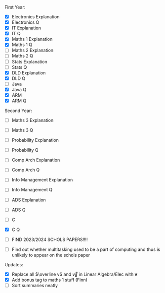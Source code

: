 First Year:
- [x] Electronics Explanation
- [x] Electronics Q
- [x] IT Explanation
- [x] IT Q
- [x] Maths 1 Explanation
- [x] Maths 1 Q
- [ ] Maths 2 Explanation
- [ ] Maths 2 Q
- [ ] Stats Explanation
- [ ] Stats Q
- [x] DLD Explanation
- [x] DLD Q
- [ ] Java 
- [x] Java Q
- [x] ARM
- [x] ARM Q

Second Year:
- [ ] Maths 3 Explanation
- [ ] Maths 3 Q
- [ ] Probability Explanation
- [ ] Probability Q
- [ ] Comp Arch Explanation
- [ ] Comp Arch Q
- [ ] Info Management Explanation
- [ ] Info Management Q
- [ ] ADS Explanation
- [ ] ADS Q
- [ ] C
- [x] C Q

- [ ] FIND 2023/2024 SCHOLS PAPERS!!!!
- [ ] Find out whether multitasking used to be a part of computing and thus is unlikely to appear on the schols paper

Updates:
- [x] Replace all $\overline v$ and $\overrightarrow v$ in Linear Algebra/Elec with $\mathbf v$
- [x] Add bonus tag to maths 1 stuff (Finn)
- [ ] Sort summaries neatly